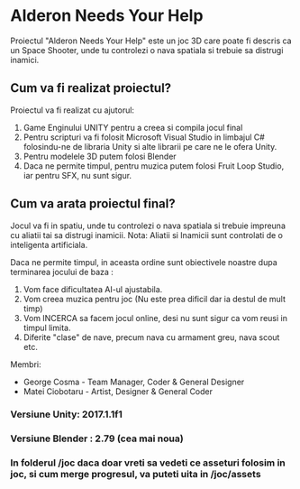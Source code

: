 # Alderon Needs Your Help

 Proiectul "Alderon Needs Your Help" este un joc 3D care poate fi descris ca un Space Shooter, 
unde tu controlezi o nava spatiala si trebuie sa distrugi inamici.

Cum va fi realizat proiectul?
---
 Proiectul va fi realizat cu ajutorul:
  1. Game Enginului UNITY pentru a creea si compila jocul final
  2. Pentru scripturi va fi folosit Microsoft Visual Studio in limbajul C# folosindu-ne de libraria Unity si alte librarii pe care ne le          ofera Unity.
  3. Pentru modelele 3D putem folosi Blender
  4. Daca ne permite timpul, pentru muzica putem folosi Fruit Loop Studio, iar pentru SFX, nu sunt sigur.
	
	
Cum va arata proiectul final?
---
 Jocul va fi in spatiu, unde tu controlezi o nava spatiala si trebuie impreuna cu aliatii tai sa distrugi inamicii.
Nota: Aliatii si Inamicii sunt controlati de o inteligenta artificiala.

 Daca ne permite timpul, in aceasta ordine sunt obiectivele noastre dupa terminarea jocului de baza :
  1. Vom face dificultatea AI-ul ajustabila.
  2. Vom creea muzica pentru joc (Nu este prea dificil dar ia destul de mult timp)
  3. Vom INCERCA sa facem jocul online, desi nu sunt sigur ca vom reusi in timpul limita.
  4. Diferite "clase" de nave, precum nava cu armament greu, nava scout etc.
	
Membri:
 * George Cosma - Team Manager, Coder & General Designer
 * Matei Ciobotaru - Artist, Designer & General Coder

### Versiune Unity: 2017.1.1f1
### Versiune Blender : 2.79 (cea mai noua)
### In folderul /joc daca doar vreti sa vedeti ce asseturi folosim in joc, si cum merge progresul, va puteti uita in /joc/assets	
